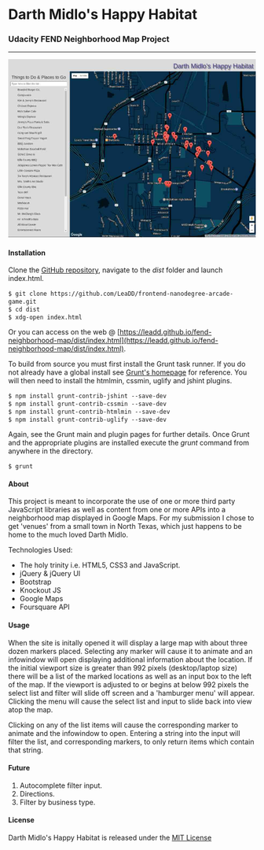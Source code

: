 # Darth Midlo's Happy Habitat

### Udacity FEND Neighborhood Map Project

***

![alt text](https://github.com/LeaDD/fend-neighborhood-map/blob/master/neighborhood-map.jpg "The neighborhood map")

#### Installation

Clone the [GitHub repository](https://github.com/LeaDD/fend-neighborhood-map), navigate to the *dist* folder and launch index.html.

```
$ git clone https://github.com/LeaDD/frontend-nanodegree-arcade-game.git
$ cd dist
$ xdg-open index.html
```

Or you can access on the web @ [https://leadd.github.io/fend-neighborhood-map/dist/index.html](https://leadd.github.io/fend-neighborhood-map/dist/index.html).

To build from source you must first install the Grunt task runner. If you do not already have a global install see [Grunt's homepage](https://gruntjs.com/) for reference. You will then need to install the htmlmin, cssmin, uglify and jshint plugins.

```
$ npm install grunt-contrib-jshint --save-dev
$ npm install grunt-contrib-cssmin --save-dev
$ npm install grunt-contrib-htmlmin --save-dev
$ npm install grunt-contrib-uglify --save-dev
```

Again, see the Grunt main and plugin pages for further details. Once Grunt and the appropriate plugins are installed execute the *grunt* command from anywhere in the directory.

```
$ grunt
```

#### About

This project is meant to incorporate the use of one or more third party JavaScript libraries as well as content from one or more APIs into a neighborhood map displayed in Google Maps. For my submission I chose to get 'venues' from a small town in North Texas, which just happens to be home to the much loved Darth Midlo.

Technologies Used:

- The holy trinity i.e. HTML5, CSS3 and JavaScript.
- jQuery & jQuery UI
- Bootstrap
- Knockout JS
- Google Maps
- Foursquare API

#### Usage

When the site is initally opened it will display a large map with about three dozen markers placed. Selecting any marker will cause it to animate and an infowindow will open displaying additional information about the location. If the initial viewport size is greater than 992 pixels (desktop/laptop size) there will be a list of the marked locations as well as an input box to the left of the map. If the viewport is adjusted to or begins at below 992 pixels the select list and filter will slide off screen and a 'hamburger menu' will appear. Clicking the menu will cause the select list and input to slide back into view atop the map.

Clicking on any of the list items will cause the corresponding marker to animate and the infowindow to open. Entering a string into the input will filter the list, and corresponding markers, to only return items which contain that string.

#### Future

1) Autocomplete filter input.
2) Directions.
3) Filter by business type.

#### License

Darth Midlo's Happy Habitat is released under the [MIT License](LICENSE.txt)